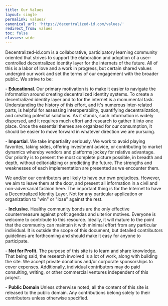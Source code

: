 ```yaml
---
title: Our Values
layout: single
permalink: values/
canonical_url: 'https://decentralized-id.com/values/'
redirect_from: values
toc: false
classes: wide
---
```


Decentralized-id.com is a collaborative, participatory learning community oriented that strives to support the elaboration and adoption of a user-controlled decentralized identity layer for the internets of the future. All of this is a labor of love and a work in progress, but certain shared values undergird our work and set the terms of our engagement with the broader public. We strive to be:

\-          **Educational**.  Our primary motivation is to make it easier to navigate the information around creating decentralized identity systems. To create a decentralized identity layer and to for the internet is a monumental task. Understanding the history of this effort, and it's numerous inter-related parts, is helpful for assessing interoperability, quantifying decentralization, and creating potential solutions. As it stands, such information is widely dispersed, and it requires much effort and research to gather it into one place. Once the essential themes are organized for our consumption, it should be easier to move forward in whatever direction we are pursuing.

\-          **Impartial**.  We take impartiality seriously. We work to avoid playing favorites, taking sides, offering investment advice, or contributing to market dynamics whereby vendors and platforms jockey for relative advantage. Our priority is to present the most complete picture possible, in breadth and depth, without editorializing or predicting the future. The strengths and weaknesses of each implementation are presented as we encounter them. 

We and/or our contributors are likely to have our own prejudices. However, we aim to leave them at the door, and present all information in a civil and non-adversarial fashion here. The important thing is for the Internet to have a Decentralized Identity Layer. Not for any particular application or organization to "win" or "lose" against the rest.

\-          **Inclusive**.  Healthy community bonds are the only effective countermeasure against profit agendas and ulterior motives. Everyone is welcome to contribute to this resource. Ideally, it will mature to the point that the community can maintain it with minimal effort from any particular individual. It is outside the scope of this document, but detailed contributors guidelines are forthcoming and should make it easy for anyone to participate.

\-          **Not for Profit.** The purpose of this site is to learn and share knowledge. That being said, the research involved is a lot of work, along with building the site. We accept private donations and/or corporate sponsorships to cover expenses. Additionally, individual contributors may do paid consulting, writing, or other commercial ventures independent of this project.

\-          **Public Domain** Unless otherwise noted, all the content of this site is released to the public domain. Any contributions belong solely to their contributors unless otherwise specified.